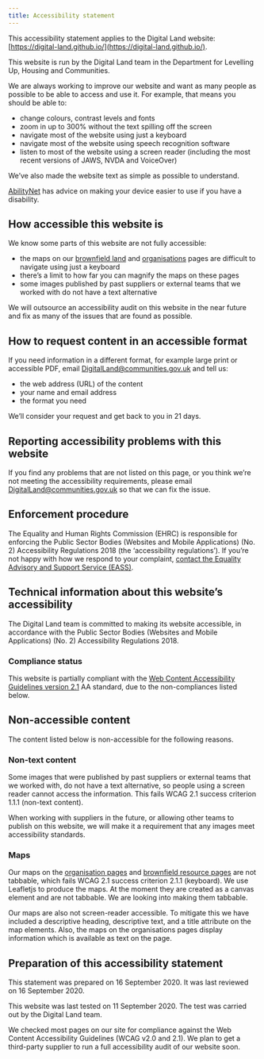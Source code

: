 ```yaml
---
title: Accessibility statement
---
```


This accessibility statement applies to the Digital Land website: [https://digital-land.github.io/](https://digital-land.github.io/).

This website is run by the Digital Land team in the Department for Levelling Up, Housing and Communities.

We are always working to improve our website and want as many people as possible to be able to access and use it. For example, that means you should be able to:

- change colours, contrast levels and fonts
- zoom in up to 300% without the text spilling off the screen
- navigate most of the website using just a keyboard
- navigate most of the website using speech recognition software
- listen to most of the website using a screen reader (including the most recent versions of JAWS, NVDA and VoiceOver)

We’ve also made the website text as simple as possible to understand.

[AbilityNet](https://mcmw.abilitynet.org.uk/) has advice on making your device easier to use if you have a disability.

## How accessible this website is

We know some parts of this website are not fully accessible:

- the maps on our [brownfield land](https://digital-land.github.io/resource/f1e218c96f99e378fdbaed9a426c6b44d0e7d3b5fec63e201625047643c6da74/) and [organisations](https://digital-land.github.io/organisation/local-authority-eng/ASH/) pages are difficult to navigate using just a keyboard
- there’s a limit to how far you can magnify the maps on these pages
- some images published by past suppliers or external teams that we worked with do not have a text alternative

We will outsource an accessibility audit on this website in the near future and fix as many of the issues that are found as possible.

## How to request content in an accessible format

If you need information in a different format, for example large print or accessible PDF, email <DigitalLand@communities.gov.uk> and tell us:

- the web address (URL) of the content
- your name and email address
- the format you need

We’ll consider your request and get back to you in 21 days.

## Reporting accessibility problems with this website

If you find any problems that are not listed on this page, or you think we’re not meeting the accessibility requirements, please email <DigitalLand@communities.gov.uk> so that we can fix the issue.

## Enforcement procedure

The Equality and Human Rights Commission (EHRC) is responsible for enforcing the Public Sector Bodies (Websites and Mobile Applications) (No. 2) Accessibility Regulations 2018 (the ‘accessibility regulations’). If you’re not happy with how we respond to your complaint, [contact the Equality Advisory and Support Service (EASS)](https://www.equalityadvisoryservice.com/).

## Technical information about this website’s accessibility

The Digital Land team is committed to making its website accessible, in accordance with the Public Sector Bodies (Websites and Mobile Applications) (No. 2) Accessibility Regulations 2018.

### Compliance status

This website is partially compliant with the [Web Content Accessibility Guidelines version 2.1](https://www.w3.org/TR/WCAG21/) AA standard, due to the non-compliances listed below.

## Non-accessible content

The content listed below is non-accessible for the following reasons.

### Non-text content

Some images that were published by past suppliers or external teams that we worked with, do not have a text alternative, so people using a screen reader cannot access the information. This fails WCAG 2.1 success criterion 1.1.1 (non-text content).

When working with suppliers in the future, or allowing other teams to publish on this website, we will make it a requirement that any images meet accessibility standards.

### Maps

Our maps on the [organisation pages](https://digital-land.github.io/organisation/local-authority-eng/ASF/) and [brownfield resource pages](https://digital-land.github.io/resource/f1e218c96f99e378fdbaed9a426c6b44d0e7d3b5fec63e201625047643c6da74/) are not tabbable, which fails WCAG 2.1 success criterion 2.1.1 (keyboard). We use Leafletjs to produce the maps. At the moment they are created as a canvas element and are not tabbable. We are looking into making them tabbable.

Our maps are also not screen-reader accessible. To mitigate this we have included a descriptive heading, descriptive text, and a title attribute on the map elements. Also, the maps on the organisations pages display information which is available as text on the page.

## Preparation of this accessibility statement

This statement was prepared on 16 September 2020. It was last reviewed on 16 September 2020.

This website was last tested on 11 September 2020. The test was carried out by the Digital Land team.

We checked most pages on our site for compliance against the Web Content Accessibility Guidelines (WCAG v2.0 and 2.1). We plan to get a third-party supplier to run a full accessibility audit of our website soon.

